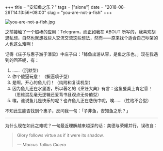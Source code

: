 +++
title = "安知鱼之乐？"
tags = ["alone"]
date = "2018-08-26T14:13:56+08:00"
slug = "you-are-not-a-fish"
+++

![you-are-not-a-fish.jpg](/images/you-are-not-a-fish.jpg "庄子与惠子")

之前接触了一个超棒的应用：Telegram，而正如我在 ABOUT 所写的，我喜欢胡思乱想，自然也就想找些人交流交流这些想法，然而——原来找个适合自己吵架的人也这么难啊！

记得《庄子与惠子游于濠梁》中庄子曰：「鲦鱼出游从容，是鱼之乐也。」现在我遇到的回答呢，有：

1. ……（沉默型）
2. 你个傻逼玩意！（撕逼喷子型）
3. 是啊，开心的鱼儿们！（纯附和复读机型）
4. 因为鱼儿还在水里游，所以著名的《烹饪大典》有言：这鱼餐桌上肯定香！（思维混乱毫无逻辑还爱背书且观点无价值型）
5. 唉，谁说鱼儿是快乐的呢？也许鱼儿正在悲伤中呢，唉……（性格不合型）

不知此生能否找到个惠子，反问我一句：「子非鱼，安知鱼之乐？」

---

为什么现在如此之难呢？一句最近理解越来越深的话：美德与荣耀并行。误改自：

> Glory follows virtue as if it were its shadow.
>
> — *Marcus Tullius Cicero*

